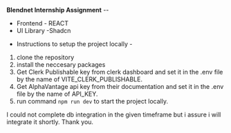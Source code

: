 **Blendnet Internship Assignment** -- 

- Frontend - REACT
- UI Library -Shadcn

* Instructions to setup the project locally - 

1. clone the repository
2. install the neccesary packages
3. Get Clerk Publishable key from clerk dashboard and set it in the .env file by the name of VITE_CLERK_PUBLISHABLE.
4. Get AlphaVantage api key from their documentation and set it in the .env file by the name of API_KEY.
5. run command `npm run dev` to start the project locally.

   
I could not complete db integration in the given timeframe but i assure i will integrate it shortly.
Thank you.

